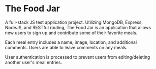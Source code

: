# The Food Jar
A full-stack JS test application project. Utilizing MongoDB, Express, NodeJS, and RESTful routing, The Food Jar is an application that allows new users to sign up and contribute some of their favorite meals.

Each meal entry includes a name, image, location, and additional comments. Users are able to leave comments on any meals.

User authentication is processed to prevent users from editing/deleting another user's meal entries.
